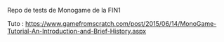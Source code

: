 Repo de tests de Monogame de la FIN1

Tuto : https://www.gamefromscratch.com/post/2015/06/14/MonoGame-Tutorial-An-Introduction-and-Brief-History.aspx